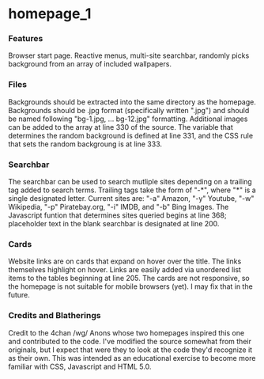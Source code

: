 # homepage_1

<h3>Features</h3><p>Browser start page. Reactive menus, multi-site searchbar, randomly picks background from an array of included wallpapers.</p>

<h3>Files</h3><p>Backgrounds should be extracted into the same directory as the homepage. Backgrounds should be .jpg format (specifically written ".jpg") and should be named following "bg-1.jpg, ... bg-12.jpg" formatting. Additional images can be added to the array at line 330 of the source. The variable that determines the random background is defined at line 331, and the CSS rule that sets the random backgroung is at line 333.</p>

<h3>Searchbar</h3><p>The searchbar can be used to search mutliple sites depending on a trailing tag added to search terms. Trailing tags take the form of "-*", where "*" is a single designated letter. Current sites are: "-a" Amazon, "-y" Youtube, "-w" Wikipedia, "-p" Piratebay.org, "-i" IMDB, and "-b" Bing Images. The Javascript funtion that determines sites queried begins at line 368; placeholder text in the blank searchbar is designated at line 200.</p>

<h3>Cards</h3><p>Website links are on cards that expand on hover over the title. The links themselves highlight on hover. 
Links are easily added via unordered list items to the tables beginning at line 205. The cards are not responsive, so the homepage is not suitable for mobile browsers (yet). I may fix that in the future.</p>

<h3>Credits and Blatherings</h3><p>Credit to the 4chan /wg/ Anons whose two homepages inspired this one and contributed to the code. I've modified the source somewhat from their originals, but I expect that were they to look at the code they'd recognize it as their own. This was intended as an educational exercise to become more familiar with CSS, Javascript and HTML 5.0.</p>
